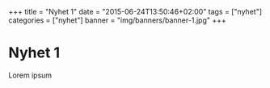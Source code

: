 +++
title = "Nyhet 1"
date = "2015-06-24T13:50:46+02:00"
tags = ["nyhet"]
categories = ["nyhet"]
banner = "img/banners/banner-1.jpg"
+++
# Nyhet 1

Lorem ipsum